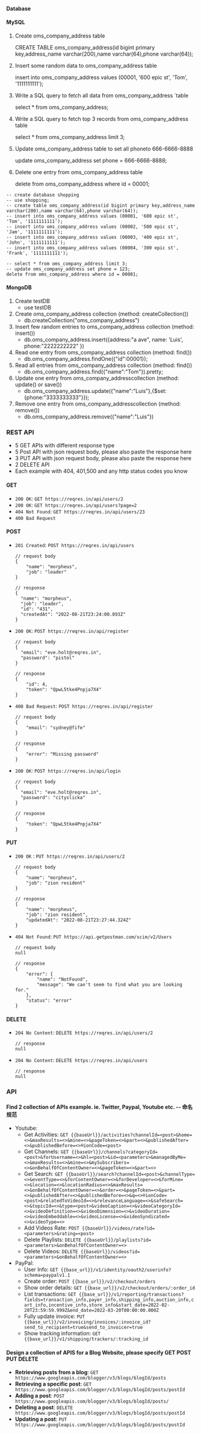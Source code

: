#### Database

#### MySQL

1. Create oms_company_address table

   CREATE TABLE oms_company_address(id bigint primary key,address_name varchar(200),name varchar(64),phone varchar(64));

2. Insert some random data to oms_company_address table

   insert into oms_company_address values (00001, '600 epic st', 'Tom', '1111111111');

3. Write a SQL query to fetch all data from oms_company_address `table

   select * from oms_company_address;

4. Write a SQL query to fetch top 3 records from oms_company_address table

   select * from oms_company_address limit 3;

5. Update oms_company_address table to set all phoneto 666-6666-8888

   update oms_company_address set phone = 666-6666-8888;

6. Delete one entry from oms_company_address table

   delete from oms_company_address where id = 00001;

```
-- create database shopping
-- use shopping;
-- create table oms_company_address(id bigint primary key,address_name varchar(200),name varchar(64),phone varchar(64));
-- insert into oms_company_address values (00001, '600 epic st', 'Tom', '1111111111');
-- insert into oms_company_address values (00002, '500 epic st', 'Jam', '1111111111');
-- insert into oms_company_address values (00003, '400 epic st', 'John', '1111111111');
-- insert into oms_company_address values (00004, '300 epic st', 'Frank', '1111111111');

-- select * from oms_company_address limit 3;
-- update oms_company_address set phone = 123;
delete from oms_company_address where id = 00001;
```

#### MongoDB

1. Create testDB
   - use testDB
2. Create oms_company_address collection (method: createCollection())
   - db.createCollection("oms_company_address")
3. Insert few random entries to oms_company_address collection (method: insert())
   - db.oms_company_address.insert({address:"a ave", name: 'Luis', phone:"2222222222" })
4. Read one entry from oms_company_address collection (method: find())
   - db.oms_company_address.findOne({"id":00001});
5. Read all entries from oms_company_address collection (method: find())
   - db.oms_company_address.find({"name":"Tom"}).pretty;
6. Update one entry from oms_company_addresscollection (method: update() or save())
   - db.oms_company_address.update({"name":"Luis"},{$set:{phone:"3333333333"}});
7. Remove one entry from oms_company_addresscollection (method: remove())
   - db.oms_company_address.remove({"name":"Luis"})

### REST API

- 5 GET APIs with different response type
- 5 Post API with json request body, please also paste the response here
- 3 PUT API with json request body, please also paste the response here
- 2 DELETE API
- Each example with 404, 401,500 and any http status codes you know

#### GET

- `200 OK`: `GET https://reqres.in/api/users/2`
- `200 OK`: `GET https://reqres.in/api/users?page=2`
- `404 Not Found`: `GET https://reqres.in/api/users/23`
- `400 Bad Request`

#### POST

- `201 Created`: `POST https://reqres.in/api/users`

  ```
  // request body
  {
      "name": "morpheus",
      "job": "leader"
  }
  
  // response
  {
    "name": "morpheus",
    "job": "leader",
    "id": "431",
    "createdAt": "2022-08-21T23:24:00.893Z"
  }
  ```

- `200 OK`: `POST https://reqres.in/api/register`

  ```
  // request body
  {
    "email": "eve.holt@reqres.in",
    "password": "pistol"
  }
  
  // response
  {
      "id": 4,
      "token": "QpwL5tke4Pnpja7X4"
  }
  ```

- `400 Bad Request`: `POST https://reqres.in/api/register`

  ```
  // request body
  {
      "email": "sydney@fife"
  }
  
  // response
  {
      "error": "Missing password"
  }
  ```

- `200 OK`: `POST https://reqres.in/api/login`

  ```
  // request body
  {
    "email": "eve.holt@reqres.in",
    "password": "cityslicka"
  }
  
  // response
  {
      "token": "QpwL5tke4Pnpja7X4"
  }
  ```

#### PUT

- `200 OK` : `PUT https://reqres.in/api/users/2`

  ```
  // request body
  {
      "name": "morpheus",
      "job": "zion resident"
  }
  
  // response
  {
      "name": "morpheus",
      "job": "zion resident",
      "updatedAt": "2022-08-21T23:27:44.324Z"
  }
  ```

- `404 Not Found`: `PUT https://api.getpostman.com/scim/v2/Users`

  ```
  // request body
  null
  
  // response
  {
      "error": {
          "name": "NotFound",
          "message": "We can't seem to find what you are looking for."
      },
      "status": "error"
  }
  ```

#### DELETE

- `204 No Content`: `DELETE https://reqres.in/api/users/2`

  ```
  // response
  null
  ```

- `204 No Content`: `DELETE https://reqres.in/api/users`

  ```
  // response
  null
  ```

### API

#### Find 2 collection of APIs example. ie. Twitter, Paypal, Youtube etc. -- 命名规范

- Youtube:
  - Get Activities: `GET {{baseUrl}}/activities?channelId=<post>&home=<>&maxResults=<>&mine=<>&pageToken=<>&part=<>&publishedAfter=<>&publishedBefore=<>®ionCode=<post>`
  - Get Channels: `GET {{baseUrl}}/channels?categoryId=<post>&forUsername=<>&hl=<post>&id=<parameters>&managedByMe=<>&maxResults=<>&mine=<>&mySubscribers=<>&onBehalfOfContentOwner=<>&pageToken=<>&part=<>`
  - Get Search: `GET {{baseUrl}}/search?channelId=<post>&channelType=<>&eventType=<>&forContentOwner=<>&forDeveloper=<>&forMine=<>&location=<>&locationRadius=<>&maxResults=<>&onBehalfOfContentOwner=<>&order=<>&pageToken=<>&part=<>&publishedAfter=<>&publishedBefore=<>&q=<>®ionCode=<post>&relatedToVideoId=<>&relevanceLanguage=<>&safeSearch=<>&topicId=<>&type=<post>&videoCaption=<>&videoCategoryId=<>&videoDefinition=<>&videoDimension=<>&videoDuration=<>&videoEmbeddable=<>&videoLicense=<>&videoSyndicated=<>&videoType=<>`
  - Add Videos Rate: `POST {{baseUrl}}/videos/rate?id=<parameters>&rating=<post>`
  - Delete Playlists: `DELETE {{baseUrl}}/playlists?id=<parameters>&onBehalfOfContentOwner=<>`
  - Delete Videos: `DELETE {{baseUrl}}/videos?id=<parameters>&onBehalfOfContentOwner=<>`
- PayPal:
  - User Info: `GET {{base_url}}/v1/identity/oauth2/userinfo?schema=paypalv1.1`
  - Create order: `POST {{base_url}}/v2/checkout/orders`
  - Show order details: `GET {{base_url}}/v2/checkout/orders/:order_id`
  - List transactions: `GET {{base_url}}/v1/reporting/transactions?fields=transaction_info,payer_info,shipping_info,auction_info,cart_info,incentive_info,store_info&start_date=2022-02-20T23:59:59.999Z&end_date=2022-03-20T00:00:00.000Z`
  - Fully update invoice: `PUT {{base_url}}/v2/invoicing/invoices/:invoice_id?send_to_recipient=true&send_to_invoicer=true`
  - Show tracking information: `GET {{base_url}}/v1/shipping/trackers/:tracking_id`

#### Design a collection of APIS for a Blog Website, please specify GET POST PUT DELETE

- **Retrieving posts from a blog**: `GET https://www.googleapis.com/blogger/v3/blogs/blogId/posts`
- **Retrieving a specific post**: `GET https://www.googleapis.com/blogger/v3/blogs/blogId/posts/postId`
- **Adding a post**: `POST https://www.googleapis.com/blogger/v3/blogs/blogId/posts/`
- **Deleting a post**: `DELETE https://www.googleapis.com/blogger/v3/blogs/blogId/posts/postId`
- **Updating a post**: `PUT https://www.googleapis.com/blogger/v3/blogs/blogId/posts/postId`
